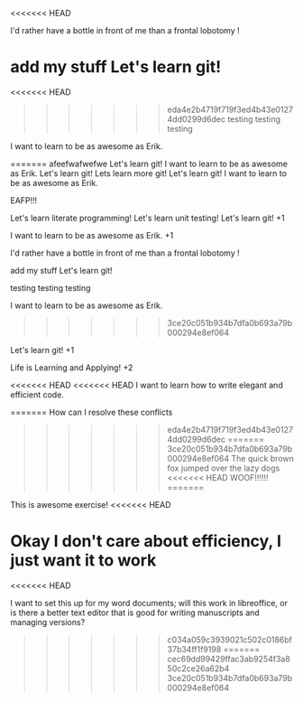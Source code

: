 
<<<<<<< HEAD


I'd rather have a bottle in front of me than a frontal lobotomy !


add my stuff
Let's learn git!
=======
<<<<<<< HEAD
>>>>>>> eda4e2b4719f719f3ed4b43e01274dd0299d6dec
testing testing testing

I want to learn to be as awesome as Erik.

=======
afeefwafwefwe
Let's learn git!
I want to learn to be as awesome as Erik.
Let's learn git!
Lets learn more git!
Let's learn git!
I want to learn to be as awesome as Erik.

EAFP!!!

Let's learn literate programming!
Let's learn unit testing!
Let's learn git! +1

I want to learn to be as awesome as Erik. +1

I'd rather have a bottle in front of me than a frontal lobotomy !

add my stuff
Let's learn git!

testing testing testing

I want to learn to be as awesome as Erik.
>>>>>>> 3ce20c051b934b7dfa0b693a79b000294e8ef064

Let's learn git! +1

Life is Learning and Applying! +2

<<<<<<< HEAD
<<<<<<< HEAD
I want to learn how to write elegant and efficient code.

=======
How can I resolve these conflicts
>>>>>>> eda4e2b4719f719f3ed4b43e01274dd0299d6dec
=======
>>>>>>> 3ce20c051b934b7dfa0b693a79b000294e8ef064
The quick brown fox jumped over the lazy dogs
<<<<<<< HEAD
WOOF!!!!!!
=======


This is awesome exercise!
<<<<<<< HEAD

Okay I don't care about efficiency, I just want it to work
=======
<<<<<<< HEAD

I want to set this up for my word documents; will this work in libreoffice, or is there a 
better text editor that is good for writing manuscripts and managing versions?
>>>>>>> c034a059c3939021c502c0186bf37b34ff1f9198
=======
>>>>>>> cec69dd99429ffac3ab9254f3a850c2ce26a62b4
>>>>>>> 3ce20c051b934b7dfa0b693a79b000294e8ef064
